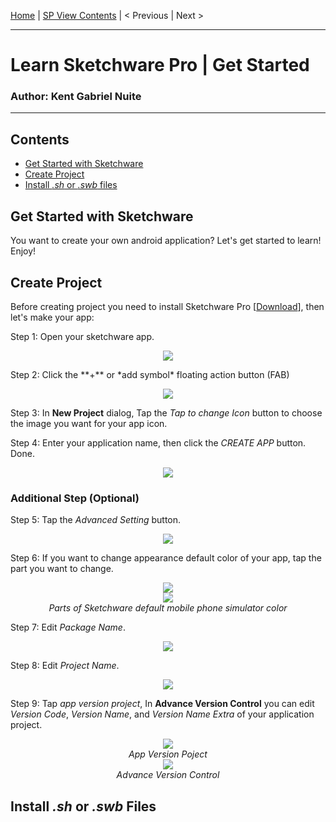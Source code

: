  [Home](https://github.com/kganallinone/KGANTutorials/blob/main/KGAN's%20COLLECTIONS/SKETCHWARE/About/Lessons/lessons.md) | [SP View Contents](#Contents) | < Previous | Next > 
______________________________________________
# Learn Sketchware Pro | Get Started
### Author: Kent Gabriel Nuite  
______________________________________________

## Contents

- [Get Started with Sketchware](#get-started-with-sketchware)
- [Create Project](#create-project)
- [Install *.sh* or *.swb* files](#install-sh-or-swb-files)

## Get Started with Sketchware

You want to create your own android application? Let's get started to learn! Enjoy!

## Create Project

Before creating project you need to install Sketchware Pro [[Download](https://github.com/kganallinone/KGANTutorials/blob/main/KGAN's%20COLLECTIONS/SKETCHWARE/About/Lessons/lessons.md#how-to-download--install)], then let's make your app:

Step 1: Open your sketchware app.
<p align="center">
    <img src="https://github.com/kganallinone/KGANTutorials/assets/86733485/18c9992e-6693-4784-9647-5fb2d1eeef7e" heigth="90" weigth="90"/>
</p>
Step 2: Click the **+** or *add symbol* floating action button (FAB)
<p align="center">
    <img src="https://github.com/kganallinone/KGANTutorials/assets/86733485/bf34260c-8fea-4d99-9b8f-36dd12c47d85" heigth="90" weigth="90"/>
</p>

Step 3: In **New Project** dialog, Tap the *Tap to change Icon* button to choose the image you want for your app icon.

Step 4: Enter your application name, then click the *CREATE APP* button. Done.

<p align="center">
    <img src="https://github.com/kganallinone/KGANTutorials/assets/86733485/1eb7942b-ed8b-42e6-bf3b-fb26dd97f092" heigth="90" weigth="90"/>
</p>

### Additional Step (Optional)

Step 5: Tap the *Advanced Setting* button.
<p align="center">
    <img src="https://github.com/kganallinone/KGANTutorials/assets/86733485/29d5ff1e-c8f9-4633-a4e5-38bd1abae70f" heigth="100" weigth="50"/>
</p>

Step 6: If you want to change appearance default color of your app, tap the part you want to change.

<p align="center">
    <img src="https://github.com/kganallinone/KGANTutorials/assets/86733485/72a8ef87-75e1-4569-b5f5-1cf3aea1d378" heigth="100" weigth="300"/> <br>
    <img src="https://github.com/kganallinone/KGANTutorials/assets/86733485/411b83fd-cf5c-40e6-8caa-e978b9937b4b" heigth="100" weigth="300"/> <br>
     <em>Parts of Sketchware default mobile phone simulator color</em>
</p>

Step 7: Edit *Package Name*.
<p align="center">
    <img src="https://github.com/kganallinone/KGANTutorials/assets/86733485/5ea41096-7283-491e-8a3b-e0c3977f74d3" heigth="100" weigth="50"/>
</p>

Step 8: Edit *Project Name*.
<p align="center">
    <img src="https://github.com/kganallinone/KGANTutorials/assets/86733485/5ea41096-7283-491e-8a3b-e0c3977f74d3" heigth="100" weigth="50"/>
</p>


Step 9: Tap *app version project*, In **Advance Version Control** you can edit *Version Code*, *Version Name*, and *Version Name Extra* of your application project.

<p align="center">
    <img src="https://github.com/kganallinone/KGANTutorials/assets/86733485/52f15a79-0a2b-43eb-b76f-d0393ab9e32e" heigth="100" weigth="300"/> <br>
 <em>App Version Poject</em> <br>
    <img src="https://github.com/kganallinone/KGANTutorials/assets/86733485/6f97d146-24ae-45b7-bfa0-f2eebd94e7dc" heigth="100" weigth="300"/> <br>
     <em>Advance Version Control</em>
</p>

## Install *.sh* or *.swb* Files
